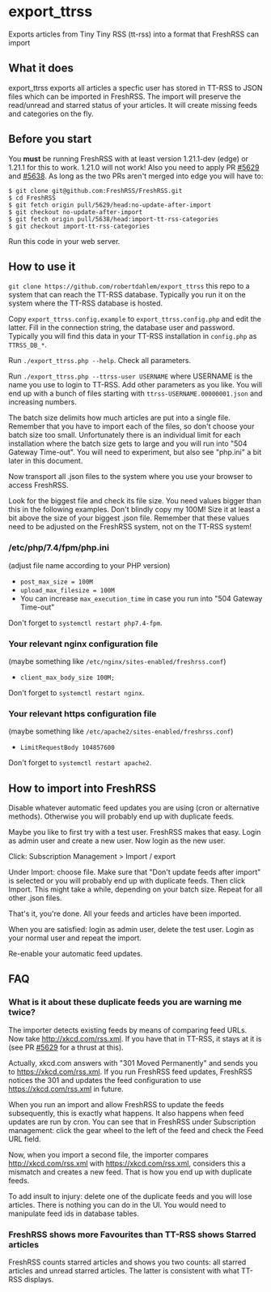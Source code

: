 # export_ttrss
Exports articles from Tiny Tiny RSS (tt-rss) into a format that FreshRSS can
import

## What it does

export_ttrss exports all articles a specfic user has stored in TT-RSS to
JSON files which can be imported in FreshRSS. The import will preserve the
read/unread and starred status of your articles. It will create missing feeds
and categories on the fly.

## Before you start

You **must** be running FreshRSS with at least version 1.21.1-dev (edge)
or 1.21.1 for this to work. 1.21.0 will not work! Also you need to apply
PR [#5629](https://github.com/FreshRSS/FreshRSS/pull/5629) and
[#5638](https://github.com/FreshRSS/FreshRSS/pull/5638).
As long as the two PRs aren't merged into edge you will have to:

```
$ git clone git@github.com:FreshRSS/FreshRSS.git
$ cd FreshRSS
$ git fetch origin pull/5629/head:no-update-after-import
$ git checkout no-update-after-import
$ git fetch origin pull/5638/head:import-tt-rss-categories
$ git checkout import-tt-rss-categories
```
Run this code in your web server.

## How to use it

`git clone https://github.com/robertdahlem/export_ttrss` this repo to a
system that can reach the TT-RSS database. Typically you run it on the
system where the TT-RSS database is hosted.

Copy `export_ttrss.config.example` to `export_ttrss.config.php` and edit
the latter. Fill in the connection string, the database user and password.
Typically you will find this data in your TT-RSS installation in `config.php`
as `TTRSS_DB_*`.

Run `./export_ttrss.php --help`. Check all parameters.

Run `./export_ttrss.php --ttrss-user USERNAME` where USERNAME is the name
you use to login to TT-RSS. Add other parameters as you like. You will end
up with a bunch of files starting with `ttrss-USERNAME.00000001.json` and
increasing numbers.

The batch size delimits how much articles are put into a single file.
Remember that you have to import each of the files, so don't choose your
batch size too small. Unfortunately there is an individual limit for each
installation where the batch size gets to large and you will run into
"504 Gateway Time-out". You will need to experiment, but also see "php.ini"
a bit later in this document.

Now transport all .json files to the system where you use your browser to
access FreshRSS.

Look for the biggest file and check its file size. You need values bigger
than this in the following examples. Don't blindly copy my 100M! Size it
at least a bit above the size of your biggest .json file. Remember that these
values need to be adjusted on the FreshRSS system, not on the TT-RSS system!

### /etc/php/7.4/fpm/php.ini
(adjust file name according to your PHP version)

- `post_max_size = 100M`
- `upload_max_filesize = 100M`
- You can increase `max_execution_time` in case you run into "504 Gateway Time-out"

Don't forget to `systemctl restart php7.4-fpm`.

### Your relevant nginx configuration file
(maybe something like `/etc/nginx/sites-enabled/freshrss.conf`)

- `client_max_body_size 100M;`

Don't forget to `systemctl restart nginx`.

### Your relevant https configuration file
(maybe something like `/etc/apache2/sites-enabled/freshrss.conf`)

- `LimitRequestBody 104857600`

Don't forget to `systemctl restart apache2`.

## How to import into FreshRSS

Disable whatever automatic feed updates you are using (cron or alternative
methods). Otherwise you will probably end up with duplicate feeds.

Maybe you like to first try with a test user. FreshRSS makes that easy.
Login as admin user and create a new user. Now login as the new user.

Click: Subscription Management > Import / export

Under Import: choose file. Make sure that "Don't update feeds after import"
is selected or you will probably end up with duplicate feeds. Then click
Import. This might take a while, depending on your batch size. Repeat for
all other .json files.

That's it, you're done. All your feeds and articles have been imported.

When you are satisfied: login as admin user, delete the test user. Login
as your normal user and repeat the import.

Re-enable your automatic feed updates.

## FAQ

### What is it about these duplicate feeds you are warning me twice?

The importer detects existing feeds by means of comparing feed URLs. Now
take http://xkcd.com/rss.xml. If you have that in TT-RSS, it stays at it
is (see PR [#5629](https://github.com/FreshRSS/FreshRSS/pull/5629) for a
thrust at this).

Actually, xkcd.com answers with "301 Moved Permanently" and sends you to
https://xkcd.com/rss.xml. If you run FreshRSS feed updates, FreshRSS
notices the 301 and updates the feed configuration to use
https://xkcd.com/rss.xml in future.

When you run an import and allow FreshRSS to update the feeds subsequently,
this is exactly what happens. It also happens when feed updates are run by
cron. You can see that in FreshRSS under Subscription management:
click the gear wheel to the left of the feed and check the Feed URL field.

Now, when you import a second file, the importer compares
http://xkcd.com/rss.xml with https://xkcd.com/rss.xml, considers this a
mismatch and creates a new feed. That is how you end up with duplicate feeds.

To add insult to injury: delete one of the duplicate feeds and you will
lose articles. There is nothing you can do in the UI. You would need to
manipulate feed ids in database tables.

### FreshRSS shows more Favourites than TT-RSS shows Starred articles

FreshRSS counts starred articles and shows you two counts: all starred
articles and unread starred articles. The latter is consistent with what
TT-RSS displays.

